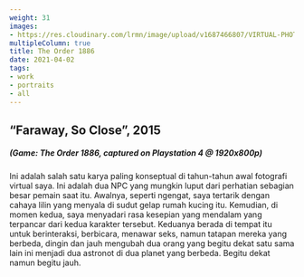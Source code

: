 ```yaml
---
weight: 31
images:
- https://res.cloudinary.com/lrmn/image/upload/v1687466807/VIRTUAL-PHOTOGRAPHY/theorder1886_1_rmbzsc.jpg
multipleColumn: true
title: The Order 1886
date: 2021-04-02
tags:
- work
- portraits
- all
---
```


## “Faraway, So Close”, 2015
##### (Game: The Order 1886, captured on Playstation 4 @ 1920x800p)

Ini adalah salah satu karya paling konseptual di tahun-tahun awal fotografi virtual saya. Ini adalah dua NPC yang mungkin luput dari perhatian sebagian besar pemain saat itu. Awalnya, seperti ngengat, saya tertarik dengan cahaya lilin yang menyala di sudut gelap rumah kucing itu. Kemudian, di momen kedua, saya menyadari rasa kesepian yang mendalam yang terpancar dari kedua karakter tersebut. Keduanya berada di tempat itu untuk berinteraksi, berbicara, menawar seks, namun tatapan mereka yang berbeda, dingin dan jauh mengubah dua orang yang begitu dekat satu sama lain ini menjadi dua astronot di dua planet yang berbeda. Begitu dekat namun begitu jauh.